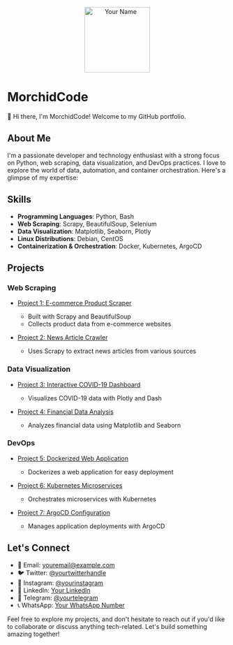 <p align="center">
    <img src="your-profile-image.png" alt="Your Name" width="150" height="150">
</p>

# MorchidCode

👋 Hi there, I'm MorchidCode! Welcome to my GitHub portfolio.

## About Me

I'm a passionate developer and technology enthusiast with a strong focus on Python, web scraping, data visualization, and DevOps practices. I love to explore the world of data, automation, and container orchestration. Here's a glimpse of my expertise:

## Skills

- **Programming Languages**: Python, Bash
- **Web Scraping**: Scrapy, BeautifulSoup, Selenium
- **Data Visualization**: Matplotlib, Seaborn, Plotly
- **Linux Distributions**: Debian, CentOS
- **Containerization & Orchestration**: Docker, Kubernetes, ArgoCD

## Projects

### Web Scraping

- [Project 1: E-commerce Product Scraper](https://github.com/MorchidCode/product-scraper)
  - Built with Scrapy and BeautifulSoup
  - Collects product data from e-commerce websites

- [Project 2: News Article Crawler](https://github.com/MorchidCode/news-crawler)
  - Uses Scrapy to extract news articles from various sources

### Data Visualization

- [Project 3: Interactive COVID-19 Dashboard](https://github.com/MorchidCode/covid19-dashboard)
  - Visualizes COVID-19 data with Plotly and Dash

- [Project 4: Financial Data Analysis](https://github.com/MorchidCode/financial-analysis)
  - Analyzes financial data using Matplotlib and Seaborn

### DevOps

- [Project 5: Dockerized Web Application](https://github.com/MorchidCode/dockerized-app)
  - Dockerizes a web application for easy deployment

- [Project 6: Kubernetes Microservices](https://github.com/MorchidCode/kubernetes-microservices)
  - Orchestrates microservices with Kubernetes

- [Project 7: ArgoCD Configuration](https://github.com/MorchidCode/argocd-config)
  - Manages application deployments with ArgoCD

## Let's Connect

- 📧 Email: youremail@example.com
- 🐦 Twitter: [@yourtwitterhandle](https://twitter.com/yourtwitterhandle)
- 📸 Instagram: [@yourinstagram](https://instagram.com/yourinstagram)
- 💼 LinkedIn: [Your LinkedIn](https://linkedin.com/in/yourlinkedin)
- 💬 Telegram: [@yourtelegram](https://t.me/yourtelegram)
- 📞 WhatsApp: [Your WhatsApp Number](https://wa.me/yourphonenumber)

Feel free to explore my projects, and don't hesitate to reach out if you'd like to collaborate or discuss anything tech-related. Let's build something amazing together!
